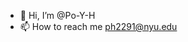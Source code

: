 - 👋 Hi, I’m @Po-Y-H
- 📫 How to reach me ph2291@nyu.edu

<!---
Po-Y-H/Po-Y-H is a ✨ special ✨ repository because its `README.md` (this file) appears on your GitHub profile.
You can click the Preview link to take a look at your changes.
--->
